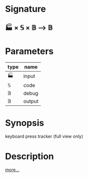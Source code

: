 # Signature
## 🏭 × 𝕊 × 𝔹 ⟶ 𝔹

# Parameters

| type | name |
|------|------|
|🏭|input|
|𝕊|code|
|𝔹|debug|
|𝔹|output|

# Synopsis
keyboard press tracker (full view only)

# Description

[more...](https://developer.mozilla.org/en-US/docs/Web/API/KeyboardEvent/code#try_it_out)